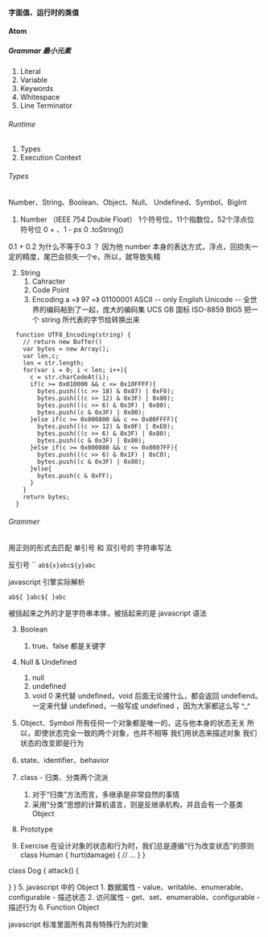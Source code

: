#### 字面值、运行时的类值

#### Atom
##### Grammar 最小元素
1. Literal
2. Variable
3. Keywords
4. Whitespace
5. Line Terminator
###### Runtime
1. Types
2. Execution Context

###### Types 
Number、String、Boolean、Object、Null、
Undefined、Symbol、BigInt

1. Number （IEEE 754 Double Float）
   1个符号位，11个指数位，52个浮点位
    符号位 0 + 、1 - 
  *ps* 0 .toString()

  0.1 + 0.2 为什么不等于0.3 ？ 因为他 number 本身的表达方式，浮点，回损失一定的精度，尾巴会损失一个e，所以，就导致失精

2. String
   1. Cahracter
   2. Code Point
   3. Encoding
    a  =》 97  =》 01100001
  ASCII -- only Engilsh
  Unicode -- 全世界的编码粘到了一起，庞大的编码集
  UCS
  GB 国标
  ISO-8859
  BIG5
  把一个 string 所代表的字节给转换出来
```
  function UTF8_Encoding(string) {
    // return new Buffer()
    var bytes = new Array(); 
    var len,c;
    len = str.length;
    for(var i = 0; i < len; i++){
      c = str.charCodeAt(i);
      if(c >= 0x010000 && c <= 0x10FFFF){
        bytes.push(((c >> 18) & 0x07) | 0xF0);
        bytes.push(((c >> 12) & 0x3F) | 0x80);
        bytes.push(((c >> 6) & 0x3F) | 0x80);
        bytes.push((c & 0x3F) | 0x80);
      }else if(c >= 0x000800 && c <= 0x00FFFF){
        bytes.push(((c >> 12) & 0x0F) | 0xE0);
        bytes.push(((c >> 6) & 0x3F) | 0x80);
        bytes.push((c & 0x3F) | 0x80);
      }else if(c >= 0x000080 && c <= 0x0007FF){
        bytes.push(((c >> 6) & 0x1F) | 0xC0);
        bytes.push((c & 0x3F) | 0x80);
      }else{
        bytes.push(c & 0xFF);
      }
    }
    return bytes;
  }
```
###### Grammer
用正则的形式去匹配 单引号 和 双引号的 字符串写法

反引号 ``
`ab${x}abc${y}abc`

javascript 引擎实际解析

`ab${
}abc${
}abc`

被括起来之外的才是字符串本体，被括起来的是 javascript 语法

3. Boolean 
   1. true、false 都是关键字
4. Null & Undefined
   1. null
   2. undefined
   3. void 0 来代替 undefined，void 后面无论接什么，都会返回 undefiend。一定来代替 undefined，一般写成 undefined ，因为大家都这么写 ^_^
   

5. Object、Symbol
   所有任何一个对象都是唯一的，这与他本身的状态无关
   所以，即使状态完全一致的两个对象，也并不相等
   我们用状态来描述对象
   我们状态的改变即是行为
  1. state、identifier、behavior
  2. class - 归类、分类两个流派
     1. 对于“归类”方法而言，多继承是非常自然的事情
     2. 采用“分类”思想的计算机语言，则是反继承机构，并且会有一个基类Object
  3. Prototype
  4. Exercise 在设计对象的状态和行为时，我们总是遵循“行为改变状态”的原则
class Human {
  hurt(damage) {
    // ...
  }
}

class Dog {
  attack() {

  }
}
  5. javascript 中的 Object
     1. 数据属性 - value、writable、enumerable、configurable - 描述状态
     2. 访问属性 - get、set、enumerable、configurable - 描述行为
  6. Function Object

javascript 标准里面所有具有特殊行为的对象
